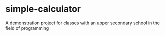 # simple-calculator
A demonstration project for classes with an upper secondary school in the field of programming
